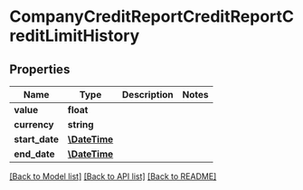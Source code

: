 # CompanyCreditReportCreditReportCreditLimitHistory

## Properties
Name | Type | Description | Notes
------------ | ------------- | ------------- | -------------
**value** | **float** |  | 
**currency** | **string** |  | 
**start_date** | [**\DateTime**](\DateTime.md) |  | 
**end_date** | [**\DateTime**](\DateTime.md) |  | 

[[Back to Model list]](../README.md#documentation-for-models) [[Back to API list]](../README.md#documentation-for-api-endpoints) [[Back to README]](../README.md)


